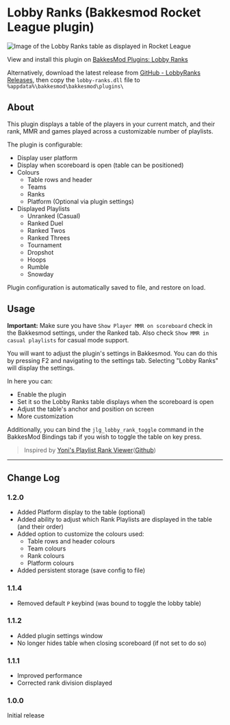 # Lobby Ranks (Bakkesmod Rocket League plugin)

![Image of the Lobby Ranks table as displayed in Rocket League](https://i.imgur.com/E8XE0SA.png)

View and install this plugin on [BakkesMod Plugins: Lobby Ranks](https://bakkesplugins.com/plugins/view/348)

Alternatively, download the latest release from [GitHub - LobbyRanks Releases](https://github.com/GrantJL/rl-lobby-ranks/releases), then copy the `lobby-ranks.dll` file to `%appdata%\bakkesmod\bakkesmod\plugins\`

## About
This plugin displays a table of the players in your current match, and their rank, MMR and games played across a customizable number of playlists.

The plugin is configurable:
- Display user platform
- Display when scoreboard is open (table can be positioned)
- Colours
  - Table rows and header
  - Teams
  - Ranks
  - Platform (Optional via plugin settings)
- Displayed Playlists
  - Unranked (Casual)
  - Ranked Duel
  - Ranked Twos
  - Ranked Threes
  - Tournament
  - Dropshot
  - Hoops
  - Rumble
  - Snowday

Plugin configuration is automatically saved to file, and restore on load.

## Usage
**Important:** Make sure you have `Show Player MMR on scoreboard` check in the Bakkesmod settings, under the Ranked tab. Also check `Show MMR in casual playlists` for casual mode support.

You will want to adjust the plugin's settings in Bakkesmod. You can do this by pressing F2 and navigating to the settings tab. Selecting "Lobby Ranks" will display the settings.

In here you can:
- Enable the plugin
- Set it so the Lobby Ranks table displays when the scoreboard is open
- Adjust the table's anchor and position on screen
- More customization

Additionally, you can bind the `jlg_lobby_rank_toggle` command in the BakkesMod Bindings tab if you wish to toggle the table on key press.

>Inspired by [Yoni's Playlist Rank Viewer](https://bakkesplugins.com/plugins/view/125)([Github](https://github.com/yonilerner/bakkesmod-playlist-rank-viewer/))

---

## Change Log

### 1.2.0
- Added Platform display to the table (optional)
- Added ability to adjust which Rank Playlists are displayed in the table (and their order)
- Added option to customize the colours used:
  - Table rows and header colours
  - Team colours
  - Rank colours
  - Platform colours
- Added persistent storage (save config to file)

### 1.1.4
- Removed default `P` keybind (was bound to toggle the lobby table)

### 1.1.2
- Added plugin settings window
- No longer hides table when closing scoreboard (if not set to do so)

### 1.1.1
- Improved performance
- Corrected rank division displayed

### 1.0.0
Initial release

